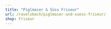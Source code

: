 ```yaml
---
title: "Piglmaier & Süss Friseur"
url: /ravelsbach/piglmaier-und-suess-friseur/
shop: Friseur
---
```

